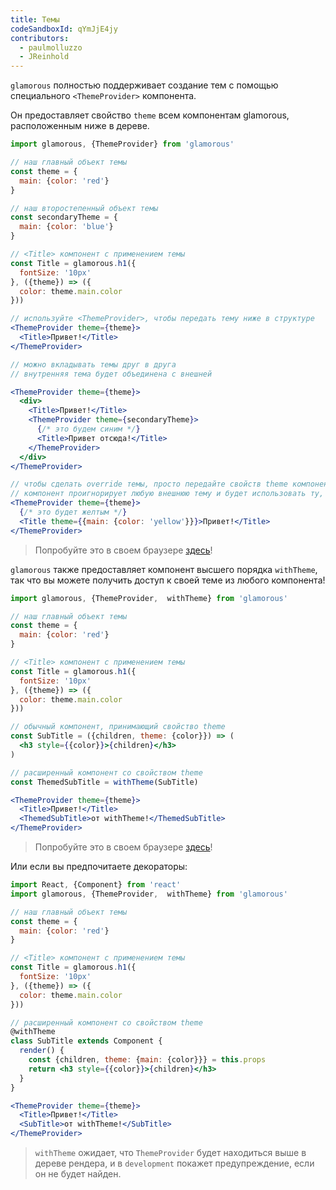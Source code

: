 ```yaml
---
title: Темы
codeSandboxId: qYmJjE4jy
contributors:
  - paulmolluzzo
  - JReinhold
---
```


`glamorous` полностью поддерживает создание тем с помощью специального
`<ThemeProvider>` компонента.

Он предоставляет свойство `theme` всем компонентам glamorous, расположенным
ниже в дереве.

```jsx
import glamorous, {ThemeProvider} from 'glamorous'

// наш главный объект темы
const theme = {
  main: {color: 'red'}
}

// наш второстепенный объект темы
const secondaryTheme = {
  main: {color: 'blue'}
}

// <Title> компонент с применением темы
const Title = glamorous.h1({
  fontSize: '10px'
}, ({theme}) => ({
  color: theme.main.color
}))

// используйте <ThemeProvider>, чтобы передать тему ниже в структуре
<ThemeProvider theme={theme}>
  <Title>Привет!</Title>
</ThemeProvider>

// можно вкладывать темы друг в друга
// внутренняя тема будет объединена с внешней

<ThemeProvider theme={theme}>
  <div>
    <Title>Привет!</Title>
    <ThemeProvider theme={secondaryTheme}>
      {/* это будем синим */}
      <Title>Привет отсюда!</Title>
    </ThemeProvider>
  </div>
</ThemeProvider>

// чтобы сделать override темы, просто передайте свойств theme компоненту glamorous вручную
// компонент проигнорирует любую внешнюю тему и будет использовать ту, которая передана в props
<ThemeProvider theme={theme}>
  {/* это будет желтым */}
  <Title theme={{main: {color: 'yellow'}}}>Привет!</Title>
</ThemeProvider>
```

> Попробуйте это в своем браузере [здесь](https://codesandbox.io/s/o2yq9MkQk)!

`glamorous` также предоставляет компонент высшего порядка `withTheme`, так что вы можете получить доступ к своей теме из любого компонента!

```jsx
import glamorous, {ThemeProvider,  withTheme} from 'glamorous'

// наш главный объект темы
const theme = {
  main: {color: 'red'}
}

// <Title> компонент с применением темы
const Title = glamorous.h1({
  fontSize: '10px'
}, ({theme}) => ({
  color: theme.main.color
}))

// обычный компонент, принимающий свойство theme
const SubTitle = ({children, theme: {color}}) => (
  <h3 style={{color}}>{children}</h3>
)

// расширенный компонент со свойством theme
const ThemedSubTitle = withTheme(SubTitle)

<ThemeProvider theme={theme}>
  <Title>Привет!</Title>
  <ThemedSubTitle>от withTheme!</ThemedSubTitle>
</ThemeProvider>
```

> Попробуйте это в своем браузере [здесь](https://codesandbox.io/s/qYmJjE4jy)!

Или если вы предпочитаете декораторы:

```jsx
import React, {Component} from 'react'
import glamorous, {ThemeProvider,  withTheme} from 'glamorous'

// наш главный объект темы
const theme = {
  main: {color: 'red'}
}

// <Title> компонент с применением темы
const Title = glamorous.h1({
  fontSize: '10px'
}, ({theme}) => ({
  color: theme.main.color
}))

// расширенный компонент со свойством theme
@withTheme
class SubTitle extends Component {
  render() {
    const {children, theme: {main: {color}}} = this.props
    return <h3 style={{color}}>{children}</h3>
  }
}

<ThemeProvider theme={theme}>
  <Title>Привет!</Title>
  <SubTitle>от withTheme!</SubTitle>
</ThemeProvider>
```

> `withTheme` ожидает, что `ThemeProvider` будет находиться выше в дереве рендера, и в `development` покажет предупреждение, если он не будет найден.
